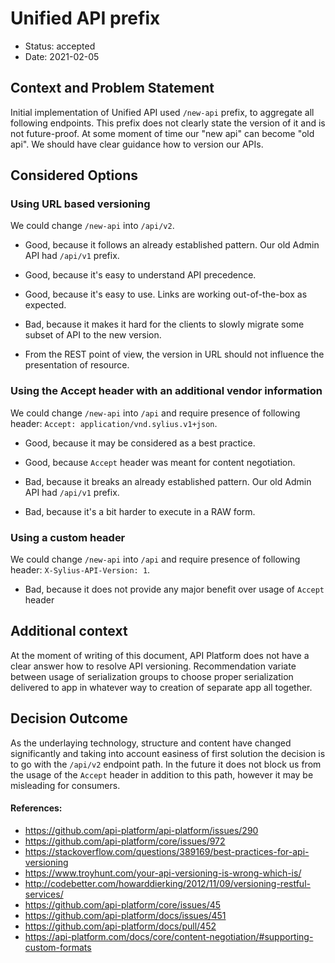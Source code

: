 # Unified API prefix

* Status: accepted
* Date: 2021-02-05

## Context and Problem Statement

Initial implementation of Unified API used `/new-api` prefix, to aggregate all following endpoints. This prefix does not 
clearly state the version of it and is not future-proof. At some moment of time our "new api" can become "old api". We should 
have clear guidance how to version our APIs.

## Considered Options

### Using URL based versioning

We could change `/new-api` into `/api/v2`.

* Good, because it follows an already established pattern. Our old Admin API had `/api/v1` prefix.
* Good, because it's easy to understand API precedence.
* Good, because it's easy to use. Links are working out-of-the-box as expected.

* Bad, because it makes it hard for the clients to slowly migrate some subset of API to the new version.
* From the REST point of view, the version in URL should not influence the presentation of resource.

### Using the Accept header with an additional vendor information 

We could change `/new-api` into `/api` and require presence of following header: `Accept: application/vnd.sylius.v1+json`.

* Good, because it may be considered as a best practice.
* Good, because `Accept` header was meant for content negotiation.

* Bad, because it breaks an already established pattern. Our old Admin API had `/api/v1` prefix. 
* Bad, because it's a bit harder to execute in a RAW form.

### Using a custom header 

We could change `/new-api` into `/api` and require presence of following header: `X-Sylius-API-Version: 1`.

* Bad, because it does not provide any major benefit over usage of `Accept` header

## Additional context

At the moment of writing of this document, API Platform does not have a clear answer how to resolve API versioning. Recommendation
variate between usage of serialization groups to choose proper serialization delivered to app in whatever way to creation
of separate app all together.

## Decision Outcome

As the underlaying technology, structure and content have changed significantly and taking into account easiness of first solution
the decision is to go with the `/api/v2` endpoint path. In the future it does not block us from the usage of the `Accept`
header in addition to this path, however it may be misleading for consumers. 

#### References:

- https://github.com/api-platform/api-platform/issues/290
- https://github.com/api-platform/core/issues/972
- https://stackoverflow.com/questions/389169/best-practices-for-api-versioning
- https://www.troyhunt.com/your-api-versioning-is-wrong-which-is/
- http://codebetter.com/howarddierking/2012/11/09/versioning-restful-services/
- https://github.com/api-platform/core/issues/45
- https://github.com/api-platform/docs/issues/451
- https://github.com/api-platform/docs/pull/452
- https://api-platform.com/docs/core/content-negotiation/#supporting-custom-formats
